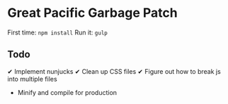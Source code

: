 # Great Pacific Garbage Patch

First time: `npm install`
Run it: `gulp`

## Todo

&#10004; Implement nunjucks
&#10004; Clean up CSS files
&#10004; Figure out how to break js into multiple files
* Minify and compile for production
